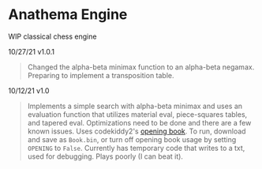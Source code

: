 # Anathema Engine
WIP classical chess engine

10/27/21 v1.0.1
> Changed the alpha-beta minimax function to an alpha-beta negamax. Preparing to implement a transposition table.

10/12/21 v1.0
> Implements a simple search with alpha-beta minimax and uses an evaluation function that utilizes material eval, piece-squares tables, and tapered eval.
Optimizations need to be done and there are a few known issues. Uses codekiddy2's [opening book](https://sourceforge.net/projects/codekiddy-chess/files/Books/Polyglot%20books/Update1/). To run, download and save as `Book.bin`, or turn off opening book usage by setting `OPENING` to `False`.
> Currently has temporary code that writes to a txt, used for debugging.
> Plays poorly (I can beat it).
